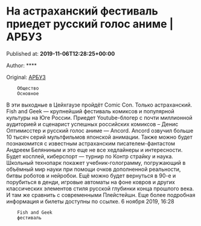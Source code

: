 
# На астраханский фестиваль приедет русский голос аниме | АРБУЗ

Published at: **2019-11-06T12:28:25+00:00**

Author: ****

Original: [АРБУЗ](https://arbuztoday.ru/astraxan-zhdet-samyj-masshtabnyj-festival-populyarnoj-kultury-na-yuge-rossii/)


        Общество
        Основное
      
В эти выходные в Цейхгаузе пройдёт Comic Con. Только астраханский. Fish and Geek — крупнейший фестиваль комиксов и популярной культуры на Юге России.
Приедет Youtube-блогер с почти миллионной аудиторией и сценарист успешных российских комиксов – Денис Оптимисстер и русский голос аниме — Ancord. Ancord озвучил больше 10 тысяч серий мультфильмов японской анимации. Также можно будет познакомится с известным астраханским писателем-фантастом Андреем Беляниным и это еще не все хедлайнеры и интересности.
Будет косплей, киберспорт — турнир по Контр страйку и наука. Школьный технопарк покажет учебник-голограмму, погружающий в объёмный мир науки при помощи очков дополненной реальности, битвы роботов и нейробои.
Ещё можно будет вернуться в 90-е и порубиться в денди, игровые автоматы на фоне ковров и других классических элементов стиля русской глубинки конца прошлого века. И там же сравнить с современными Плейстейшн.
Еще более подробная информация и билеты доступны по ссылке.
6 ноября 2019, 16:28

        Fish and Geek
        фестиваль
      
